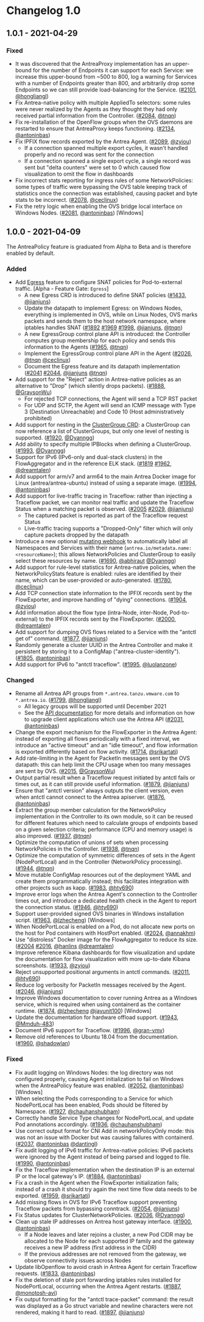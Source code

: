 # Changelog 1.0

## 1.0.1 - 2021-04-29

### Fixed

- It was discovered that the AntreaProxy implementation has an upper-bound for the number of Endpoints it can support for each Service: we increase this upper-bound from ~500 to 800, log a warning for Services with a number of Endpoints greater than 800, and arbitrarily drop some Endpoints so we can still provide load-balancing for the Service. ([#2101](https://github.com/vmware-tanzu/antrea/pull/2101), [@hongliangl])
- Fix Antrea-native policy with multiple AppliedTo selectors: some rules were never realized by the Agents as they thought they had only received partial information from the Controller. ([#2084](https://github.com/vmware-tanzu/antrea/pull/2084), [@tnqn])
- Fix re-installation of the OpenFlow groups when the OVS daemons are restarted to ensure that AntreaProxy keeps functioning. ([#2134](https://github.com/vmware-tanzu/antrea/pull/2134), [@antoninbas])
- Fix IPFIX flow records exported by the Antrea Agent. ([#2089](https://github.com/vmware-tanzu/antrea/pull/2089), [@zyiou])
  * If a connection spanned multiple export cycles, it wasn't handled properly and no record was sent for the connection
  * If a connection spanned a single export cycle, a single record was sent but "delta counters" were set to 0 which caused flow visualization to omit the flow in dashboards
- Fix incorrect stats reporting for ingress rules of some NetworkPolicies: some types of traffic were bypassing the OVS table keeping track of statistics once the connection was established, causing packet and byte stats to be incorrect. ([#2078](https://github.com/vmware-tanzu/antrea/pull/2078), [@ceclinux])
- Fix the retry logic when enabling the OVS bridge local interface on Windows Nodes. ([#2081](https://github.com/vmware-tanzu/antrea/pull/2081), [@antoninbas]) [Windows]

## 1.0.0 - 2021-04-09

The AntreaPolicy feature is graduated from Alpha to Beta and is therefore enabled by default.

### Added

- Add [Egress] feature to configure SNAT policies for Pod-to-external traffic. [Alpha - Feature Gate: `Egress`]
  * A new Egress CRD is introduced to define SNAT policies ([#1433](https://github.com/vmware-tanzu/antrea/pull/1433), [@jianjuns])
  * Update the datapath to implement Egress: on Windows Nodes, everything is implemented in OVS, while on Linux Nodes, OVS marks packets and sends them to the host network namespace, where iptables handles SNAT ([#1892](https://github.com/vmware-tanzu/antrea/pull/1892) [#1969](https://github.com/vmware-tanzu/antrea/pull/1969) [#1998](https://github.com/vmware-tanzu/antrea/pull/1998), [@jianjuns], [@tnqn])
  * A new EgressGroup control plane API is introduced: the Controller computes group membership for each policy and sends this information to the Agents ([#1965](https://github.com/vmware-tanzu/antrea/pull/1965), [@tnqn])
  * Implement the EgressGroup control plane API in the Agent ([#2026](https://github.com/vmware-tanzu/antrea/pull/2026), [@tnqn] [@ceclinux])
  * Document the Egress feature and its datapath implementation ([#2041](https://github.com/vmware-tanzu/antrea/pull/2041) [#2044](https://github.com/vmware-tanzu/antrea/pull/2044), [@jianjuns] [@tnqn])
- Add support for the "Reject" action in Antrea-native policies as an alternative to "Drop" (which silently drops packets). ([#1888](https://github.com/vmware-tanzu/antrea/pull/1888), [@GraysonWu])
  * For rejected TCP connections, the Agent will send a TCP RST packet
  * For UDP and SCTP, the Agent will send an ICMP message with Type 3 (Destination Unreachable) and Code 10 (Host administratively prohibited)
- Add support for nesting in the [ClusterGroup CRD]: a ClusterGroup can now reference a list of ClusterGroups, but only one level of nesting is supported. ([#1920](https://github.com/vmware-tanzu/antrea/pull/1920), [@Dyanngg])
- Add ability to specify multiple IPBlocks when defining a ClusterGroup. ([#1993](https://github.com/vmware-tanzu/antrea/pull/1993), [@Dyanngg])
- Support for IPv6 (IPv6-only and dual-stack clusters) in the FlowAggregator and in the reference ELK stack. ([#1819](https://github.com/vmware-tanzu/antrea/pull/1819) [#1962](https://github.com/vmware-tanzu/antrea/pull/1962), [@dreamtalen])
- Add support for arm/v7 and arm64 to the main Antrea Docker image for Linux (antrea/antrea-ubuntu) instead of using a separate image. ([#1994](https://github.com/vmware-tanzu/antrea/pull/1994), [@antoninbas])
- Add support for live-traffic tracing in Traceflow: rather than injecting a Traceflow packet, we can monitor real traffic and update the Traceflow Status when a matching packet is observed. ([#2005](https://github.com/vmware-tanzu/antrea/pull/2005) [#2029](https://github.com/vmware-tanzu/antrea/pull/2029), [@jianjuns])
  * The captured packet is reported as part of the Traceflow request Status
  * Live-traffic tracing supports a "Dropped-Only" filter which will only capture packets dropped by the datapath
- Introduce a new optional [mutating webhook](https://github.com/vmware-tanzu/antrea/blob/main/docs/antrea-network-policy.md#select-namespace-by-name) to automatically label all Namespaces and Services with their name (`antrea.io/metadata.name: <resourceName>`); this allows NetworkPolicies and ClusterGroup to easily select these resources by name. ([#1690](https://github.com/vmware-tanzu/antrea/pull/1690), [@abhiraut] [@Dyanngg])
- Add support for rule-level statistics for Antrea-native policies, when the NetworkPolicyStats feature is enabled: rules are identified by their name, which can be user-provided or auto-generated. ([#1780](https://github.com/vmware-tanzu/antrea/pull/1780), [@ceclinux])
- Add TCP connection state information to the IPFIX records sent by the FlowExporter, and improve handling of "dying" connections. ([#1904](https://github.com/vmware-tanzu/antrea/pull/1904), [@zyiou])
- Add information about the flow type (intra-Node, inter-Node, Pod-to-external) to the IPFIX records sent by the FlowExporter. ([#2000](https://github.com/vmware-tanzu/antrea/pull/2000), [@dreamtalen])
- Add support for dumping OVS flows related to a Service with the "antctl get of" command. ([#1877](https://github.com/vmware-tanzu/antrea/pull/1877), [@jianjuns])
- Randomly generate a cluster UUID in the Antrea Controller and make it persistent by storing it to a ConfigMap ("antrea-cluster-identity"). ([#1805](https://github.com/vmware-tanzu/antrea/pull/1805), [@antoninbas])
- Add support for IPv6 to "antctl traceflow". ([#1995](https://github.com/vmware-tanzu/antrea/pull/1995), [@luolanzone])

### Changed

- Rename all Antrea API groups from `*.antrea.tanzu.vmware.com` to `*.antrea.io`. ([#1799](https://github.com/vmware-tanzu/antrea/pull/1799), [@hongliangl])
  * All legacy groups will be supported until December 2021
  * See the [API documentation] for more details and information on how to upgrade client applications which use the Antrea API ([#2031](https://github.com/vmware-tanzu/antrea/pull/2031), [@antoninbas])
- Change the export mechanism for the FlowExporter in the Antrea Agent: instead of exporting all flows periodically with a fixed interval, we introduce an "active timeout" and an "idle timeout", and flow information is exported differently based on flow activity. ([#1714](https://github.com/vmware-tanzu/antrea/pull/1714), [@srikartati])
- Add rate-limiting in the Agent for PacketIn messages sent by the OVS datapath: this can help limit the CPU usage when too many messages are sent by OVS. ([#2015](https://github.com/vmware-tanzu/antrea/pull/2015), [@GraysonWu])
- Output partial result when a Traceflow request initiated by antctl fails or times out, as it can still provide useful information. ([#1879](https://github.com/vmware-tanzu/antrea/pull/1879), [@jianjuns])
- Ensure that "antctl version" always outputs the client version, even when antctl cannot connect to the Antrea apiserver. ([#1876](https://github.com/vmware-tanzu/antrea/pull/1876), [@antoninbas])
- Extract the group member calculation for the NetworkPolicy implementation in the Controller to its own module, so it can be reused for different features which need to calculate groups of endpoints based on a given selection criteria; performance (CPU and memory usage) is also improved. ([#1937](https://github.com/vmware-tanzu/antrea/pull/1937), [@tnqn])
- Optimize the computation of unions of sets when processing NetworkPolicies in the Controller. ([#1938](https://github.com/vmware-tanzu/antrea/pull/1938), [@tnqn])
- Optimize the computation of symmetric differences of sets in the Agent (NodePortLocal) and in the Controller (NetworkPolicy processing). ([#1944](https://github.com/vmware-tanzu/antrea/pull/1944), [@tnqn])
- Move mutable ConfigMap resources out of the deployment YAML and create them programmatically instead; this facilitates integration with other projects such as kapp. ([#1983](https://github.com/vmware-tanzu/antrea/pull/1983), [@hty690])
- Improve error logs when the Antrea Agent's connection to the Controller times out, and introduce a dedicated health check in the Agent to report the connection status. ([#1946](https://github.com/vmware-tanzu/antrea/pull/1946), [@hty690])
- Support user-provided signed OVS binaries in Windows installation script. ([#1963](https://github.com/vmware-tanzu/antrea/pull/1963), [@lzhecheng]) [Windows]
- When NodePortLocal is enabled on a Pod, do not allocate new ports on the host for Pod containers with HostPort enabled. ([#2024](https://github.com/vmware-tanzu/antrea/pull/2024), [@annakhm])
- Use "distroless" Docker image for the FlowAggregator to reduce its size. ([#2004](https://github.com/vmware-tanzu/antrea/pull/2004) [#2016](https://github.com/vmware-tanzu/antrea/pull/2016), [@hanlins] [@dreamtalen])
- Improve reference Kibana dashboards for flow visualization and update the documentation for flow visualization with more up-to-date Kibana screenshots. ([#1933](https://github.com/vmware-tanzu/antrea/pull/1933), [@zyiou])
- Reject unsupported positional arguments in antctl commands. ([#2011](https://github.com/vmware-tanzu/antrea/pull/2011), [@hty690])
- Reduce log verbosity for PacketIn messages received by the Agent. ([#2046](https://github.com/vmware-tanzu/antrea/pull/2046), [@jianjuns])
- Improve Windows documentation to cover running Antrea as a Windows service, which is required when using containerd as the container runtime. ([#1874](https://github.com/vmware-tanzu/antrea/pull/1874), [@lzhecheng] [@jayunit100]) [Windows]
- Update the documentation for hardware offload support. ([#1943](https://github.com/vmware-tanzu/antrea/pull/1943), [@Mmduh-483])
- Document IPv6 support for Traceflow. ([#1996](https://github.com/vmware-tanzu/antrea/pull/1996), [@gran-vmv])
- Remove old references to Ubuntu 18.04 from the documentation. ([#1960](https://github.com/vmware-tanzu/antrea/pull/1960), [@shadowlan])

### Fixed

- Fix audit logging on Windows Nodes: the log directory was not configured properly, causing Agent initialization to fail on Windows when the AntreaPolicy feature was enabled. ([#2052](https://github.com/vmware-tanzu/antrea/pull/2052), [@antoninbas]) [Windows]
- When selecting the Pods corresponding to a Service for which NodePortLocal has been enabled, Pods should be filtered by Namespace. ([#1927](https://github.com/vmware-tanzu/antrea/pull/1927), [@chauhanshubham])
- Correctly handle Service Type changes for NodePortLocal, and update Pod annotations accordingly. ([#1936](https://github.com/vmware-tanzu/antrea/pull/1936), [@chauhanshubham])
- Use correct output format for CNI Add in networkPolicyOnly mode: this was not an issue with Docker but was causing failures with containerd. ([#2037](https://github.com/vmware-tanzu/antrea/pull/2037), [@antoninbas] [@dantingl])
- Fix audit logging of IPv6 traffic for Antrea-native policies: IPv6 packets were ignored by the Agent instead of being parsed and logged to file. ([#1990](https://github.com/vmware-tanzu/antrea/pull/1990), [@antoninbas])
- Fix the Traceflow implementation when the destination IP is an external IP or the local gateway's IP. ([#1884](https://github.com/vmware-tanzu/antrea/pull/1884), [@antoninbas])
- Fix a crash in the Agent when the FlowExporter initialization fails; instead of a crash it should try again the next time flow data needs to be exported. ([#1959](https://github.com/vmware-tanzu/antrea/pull/1959), [@srikartati])
- Add missing flows in OVS for IPv6 Traceflow support preventing Traceflow packets from bypassing conntrack. ([#2054](https://github.com/vmware-tanzu/antrea/pull/2054), [@jianjuns])
- Fix Status updates for ClusterNetworkPolicies. ([#2036](https://github.com/vmware-tanzu/antrea/pull/2036), [@Dyanngg])
- Clean up stale IP addresses on Antrea host gateway interface. ([#1900](https://github.com/vmware-tanzu/antrea/pull/1900), [@antoninbas])
  * If a Node leaves and later rejoins a cluster, a new Pod CIDR may be allocated to the Node for each supported IP family and the gateway receives a new IP address (first address in the CIDR)
  * If the previous addresses are not removed from the gateway, we observe connectivity issues across Nodes
- Update libOpenflow to avoid crash in Antrea Agent for certain Traceflow requests. ([#1833](https://github.com/vmware-tanzu/antrea/pull/1883), [@antoninbas])
- Fix the deletion of stale port forwarding iptables rules installed for NodePortLocal, occurring when the Antrea Agent restarts. ([#1887](https://github.com/vmware-tanzu/antrea/pull/1887), [@monotosh-avi])
- Fix output formatting for the "antctl trace-packet" command: the result was displayed as a Go struct variable and newline characters were not rendered, making it hard to read. ([#1897](https://github.com/vmware-tanzu/antrea/pull/1897), [@jianjuns])

[ClusterGroup CRD]: https://github.com/vmware-tanzu/antrea/blob/main/docs/antrea-network-policy.md#clustergroup
[Egress]: https://github.com/vmware-tanzu/antrea/blob/main/docs/feature-gates.md#egress
[API documentation]: https://github.com/vmware-tanzu/antrea/blob/main/docs/api.md

[@abhiraut]: https://github.com/abhiraut
[@annakhm]: https://github.com/annakhm
[@antoninbas]: https://github.com/antoninbas
[@ceclinux]: https://github.com/ceclinux
[@chauhanshubham]: https://github.com/chauhanshubham
[@dantingl]: https://github.com/dantingl
[@dreamtalen]: https://github.com/dreamtalen
[@Dyanngg]: https://github.com/Dyanngg
[@gran-vmv]: https://github.com/gran-vmv
[@GraysonWu]: https://github.com/GraysonWu
[@hanlins]: https://github.com/hanlins
[@hongliangl]: https://github.com/hongliangl
[@hty690]: https://github.com/hty690
[@jayunit100]: https://github.com/jayunit100
[@jianjuns]: https://github.com/jianjuns
[@luolanzone]: https://github.com/luolanzone
[@lzhecheng]: https://github.com/lzhecheng
[@Mmduh-483]: https://github.com/Mmduh-483
[@monotosh-avi]: https://github.com/monotosh-avi
[@shadowlan]: https://github.com/shadowlan
[@srikartati]: https://github.com/srikartati
[@tnqn]: https://github.com/tnqn
[@zyiou]: https://github.com/zyiou
